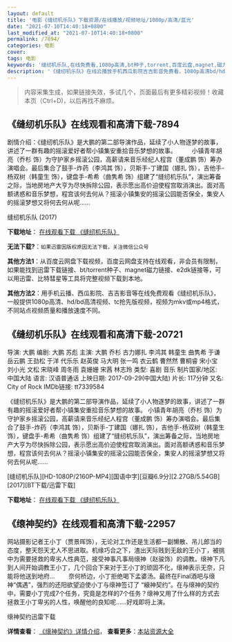 ```yaml
---
layout: default
title: '电影《缝纫机乐队》下载资源/在线播放/视频地址/1080p/高清/蓝光'
date: "2021-07-10T14:40:18+0800"
last_modified_at: "2021-07-10T14:40:18+0800"
permalink: /7894/
categories: 电影
cover:
tags: 电影
keywords: '缝纫机乐队,在线免费看,1080p高清,bt种子,torrent,百度云盘,magnet,磁力链,迅雷下载资源'
description: '《缝纫机乐队》在线云播放手机西瓜影院吉吉影音免费看，1080p高清bd/hd未删减完整版和tc抢先枪版，mkv/mp4格式，附带bt/torrent种子、magnet/磁力链、百度云盘、网盘资源迅雷下载链接'
---
```


>内容采集生成，如果链接失效，多试几个，页面最后有更多精彩视频！收藏本页（Ctrl+D)，以后再找不麻烦。


## 《缝纫机乐队》在线观看和高清下载-7894

剧情介绍：《缝纫机乐队》是大鹏的第二部导演作品，延续了小人物逐梦的故事，讲述了一群有趣的摇滚爱好者帮小镇集安重拾音乐梦想的故事。  　　小镇青年胡亮（乔杉 饰）为守护家乡摇滚公园，高薪请来音乐经纪人程宫（董成鹏 饰）筹办演唱会。最后集合了鼓手-炸药（李鸿其 饰），贝斯手-丁建国（娜扎 饰），吉他手-杨双树（韩童生 饰），键盘手-希希（曲隽希 饰）组建了“缝纫机乐队”，演出筹备之际，当地房地产大亨为尽快拆除公园，表示愿出高价迫使程宫取消演出。面对高额诱惑和音乐梦想，程宫该何去何从？摇滚小镇集安的摇滚公园能否保全，集安人的摇滚梦想又将何去何从呢……


缝纫机乐队 (2017)

**下载地址**： [在线观看下载 《缝纫机乐队》](https://www.btbtdy.me/btdy/dy11930.html) 


**无法下载?**：`如果迅雷因版权原因无法下载，关注微信公众号 `

**其他方法1**：从百度云网盘下载视频，百度云网盘支持在线观看，非会员有限制，如果能找到迅雷下载链接、bt/torrent种子、magnet磁力链接、e2dk链接等，可以用迅雷、比特彗星等工具将完整视频下载到本地。

**其他方法2**：用手机云播、西瓜影院、吉吉影音等在线免费观看《缝纫机乐队》，一般提供1080p高清、hd/bd高清视频、tc抢先版视频，视频为mkv或mp4格式，不同站点视频质量和播放速度不同。


## 《缝纫机乐队》在线观看和高清下载-20721

导演: 大鹏 编剧: 大鹏 苏彪 主演: 大鹏 乔杉 古力娜扎 李鸿其 韩童生 曲隽希 于谦 岳云鹏 王劲松 于洋 代乐乐 赵英俊 马大明 张一鸣 衣云鹤 曹然然 曹桐睿 宋小宝 刘小光 文松 宋晓峰 周冬雨 袁姗姗 宋茜 林志玲 类型: 喜剧 音乐 制片国家/地区: 中国大陆 语言: 汉语普通话 上映日期: 2017-09-29(中国大陆) 片长: 117分钟 又名: City of Rock IMDb链接: tt7339584

《缝纫机乐队》是大鹏的第二部导演作品，延续了小人物逐梦的故事，讲述了一群有趣的摇滚爱好者帮小镇集安重拾音乐梦想的故事。 小镇青年胡亮（乔杉 饰）为守护家乡摇滚公园，高薪请来音乐经纪人程宫（董成鹏 饰）筹办演唱会。最后集合了鼓手-炸药（李鸿其 饰），贝斯手-丁建国（娜扎 饰），吉他手-杨双树（韩童生 饰），键盘手-希希（曲隽希 饰）组建了“缝纫机乐队”，演出筹备之际，当地房地产大亨为尽快拆除公园，表示愿出高价迫使程宫取消演出。面对高额诱惑和音乐梦想，程宫该何去何从？摇滚小镇集安的摇滚公园能否保全，集安人的摇滚梦想又将何去何从呢……


[缝纫机乐队][HD-1080P/2160P-MP4][国语中字][豆瓣6.9分][2.27GB/5.54GB][2017][BT下载/迅雷下载]

**下载地址**： [在线观看下载 《缝纫机乐队》](https://www.btdx8.com/torrent/frjyd_2017.html) 


## 《缞神契约》在线观看和高清下载-22957

网站摄影记者王小丁（贾景晖饰），无论对工作还是生活都一副懒散、吊儿郎当的态度，整天怨天尤人不思进取。机缘巧合之下，渣出天际贱到无敌的王小丁，被挑中为需要拯救的卑劣人性典范，接受神事凡事局缞神（赵骏饰）的调教。缞神下凡到人间开始调教王小丁，几个回合下来对于王小丁的顽固不化，缞神表示无奈，只能将他送到地府… 　　奈何桥边，小丁拒绝喝下孟婆汤。最终在Final酒吧与缞神“偶遇”，强烈的还阳欲望迫使小丁与缞神签订了 “縗神契约”。在与缞神的契约中，需要小丁完成7个任务，究竟是怎样的7个任务？缞神又用了什么样的方式去拯救王小丁卑劣的人性，唤醒他的良知呢……好戏即将上演。


缞神契约迅雷下载

**详情查看**： [《缞神契约》详情介绍](/movie/22957/)， **查看更多**：[本站资源大全](/movie/t/all/)

